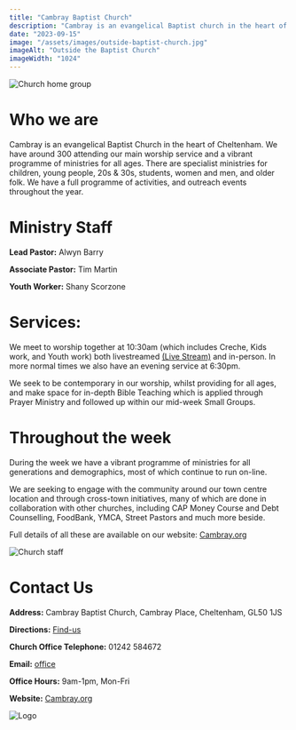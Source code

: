 ```yaml
---
title: "Cambray Baptist Church"
description: "Cambray is an evangelical Baptist church in the heart of Cheltenham.  Around 300 attend our main worship service and we have a vibrant programme of events and ministries for children, young people, 20s & 30s, students, women, men, and older folk."
date: "2023-09-15"
image: "/assets/images/outside-baptist-church.jpg"
imageAlt: "Outside the Baptist Church"
imageWidth: "1024"
---
```


![Church home group](/assets/images/cambray-home-group.jpg "One of Cambray's vibrant home groups")

# Who we are

Cambray is an evangelical Baptist Church in the heart of Cheltenham.  We have around 300 attending our main worship service and a vibrant programme of ministries for all ages.  There are specialist ministries for children, young people, 20s & 30s, students, women and men, and older folk. We have a full programme of activities, and outreach events throughout the year.

# Ministry Staff
**Lead Pastor:** Alwyn Barry

**Associate Pastor:** Tim Martin

**Youth Worker:** Shany Scorzone

# Services:
We meet to worship together at 10:30am (which includes Creche, Kids work, and Youth work) both livestreamed [(Live Stream)](https://www.youtube.com/c/CambrayBaptistChurch) and in-person.  In more normal times we also have an evening service at 6:30pm.

We seek to be contemporary in our worship, whilst providing for all ages, and make space for in-depth Bible Teaching which is applied through Prayer Ministry and followed up within our mid-week Small Groups.

# Throughout the week

During the week we have a vibrant programme of ministries for all generations and demographics, most of which continue to run on-line.

We are seeking to engage with the community around our town centre location and through cross-town initiatives, many of which are done in collaboration with other churches, including CAP Money Course and Debt Counselling, FoodBank, YMCA, Street Pastors and much more beside.

Full details of all these are available on our website: [Cambray.org](https://www.cambray.org/)

![Church staff](/assets/images/cambray-ministry-team.jpg "Church ministry staff")

# Contact Us
**Address:** Cambray Baptist Church, Cambray Place, Cheltenham, GL50 1JS

**Directions:** [Find-us](https://www.cambray.org/new-here/find-us/)

**Church Office Telephone:** 01242 584672

**Email:** [office](mailto:office@cambray.org)

**Office Hours:** 9am-1pm, Mon-Fri

**Website:** [Cambray.org](https://www.cambray.org/)

![Logo](/assets/images/cambray-logo-text-border-250x87.png)
